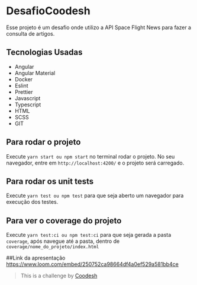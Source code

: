 # DesafioCoodesh

Esse projeto é um desafio onde utilizo a API Space Flight News para fazer a consulta de artigos.

## Tecnologias Usadas

- Angular
- Angular Material
- Docker
- Eslint
- Prettier
- Javascript
- Typescript
- HTML
- SCSS
- GIT

## Para rodar o projeto

Execute `yarn start ou npm start` no terminal rodar o projeto. No seu navegador, entre em `http://localhost:4200/` e o projeto será carregado.

## Para rodar os unit tests

Execute `yarn test ou npm test` para que seja aberto um navegador para execução dos testes.

## Para ver o coverage do projeto

Execute `yarn test:ci ou npm test:ci` para que seja gerada a pasta `coverage`, após navegue até a pasta, dentro de `coverage/nome_do_projeto/index.html`

##Link da apresentação
https://www.loom.com/embed/250752ca98664df4a0ef529a581bb4ce

> This is a challenge by [Coodesh](https://coodesh.com/)
